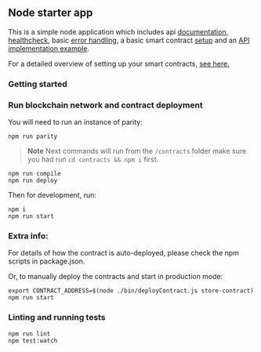 ## Node starter app

This is a simple node application which includes api [documentation](https://github.com/koajs/koa/tree/master/docs),
[healthcheck](https://github.com/appliedblockchain/koa-healthcheck), basic [error handling](lib/middleware), a
basic smart contract [setup](src/setupWeb3.js) and an [API implementation example](src/api).

For a detailed overview of setting up your smart contracts, [see here.](https://github.com/appliedblockchain/base-contracts)

### Getting started

### Run blockchain network and contract deployment

You will need to run an instance of parity:

```
npm run parity
```

>**Note**  Next commands will run from the `/contracts` folder make sure you had run
`cd contracts && npm i` first.

```
npm run compile
npm run deploy
```

Then for development, run:

```
npm i
npm run start
```

### Extra info:

For details of how the contract is auto-deployed, please check the npm scripts in package.json.

Or, to manually deploy the contracts and start in production mode:

```
export CONTRACT_ADDRESS=$(node ./bin/deployContract.js store-contract)
npm run start
```

### Linting and running tests

```
npm run lint
npm test:watch
```
